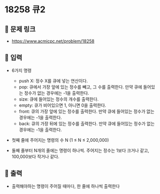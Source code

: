 # 18258 큐2

## 📌 문제 링크

- <https://www.acmicpc.net/problem/18258>

## 📌 입력

- 6가지 명령

  - push X: 정수 X를 큐에 넣는 연산이다.
  - pop: 큐에서 가장 앞에 있는 정수를 빼고, 그 수를 출력한다. 만약 큐에 들어있는 정수가 없는 경우에는 -1을 출력한다.
  - size: 큐에 들어있는 정수의 개수를 출력한다.
  - empty: 큐가 비어있으면 1, 아니면 0을 출력한다.
  - front: 큐의 가장 앞에 있는 정수를 출력한다. 만약 큐에 들어있는 정수가 없는 경우에는 -1을 출력한다.
  - back: 큐의 가장 뒤에 있는 정수를 출력한다. 만약 큐에 들어있는 정수가 없는 경우에는 -1을 출력한다.

- 첫째 줄에 주어지는 명령의 수 N (1 ≤ N ≤ 2,000,000)
- 둘째 줄부터 N개의 줄에는 명령이 하나씩. 주어지는 정수는 1보다 크거나 같고, 100,000보다 작거나 같다.

## 📌 출력

- 출력해야하는 명령이 주어질 때마다, 한 줄에 하나씩 출력한다
